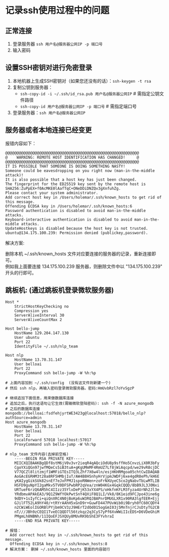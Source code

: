 
# 记录ssh使用过程中的问题

## 正常连接
1. 登录服务器 `ssh 用户名@服务器公网IP -p 端口号`
2. 输入密码

## 设置SSH密钥对进行免密登录
1. 本地机器上生成SSH密钥对（如果您还没有的话）：`ssh-keygen -t rsa`
2. 复制公钥到服务器：
    - `ssh-copy-id -i ~/.ssh/id_rsa.pub 用户名@服务器公网IP`  # 需指定公钥文件路径
    - `ssh-copy-id 用户名@服务器公网IP -p 端口号`  # 需指定端口号
3. 登录服务器：`ssh 用户名@服务器公网IP`


## 服务器或者本地连接已经变更
报错内容如下：
```text
@@@@@@@@@@@@@@@@@@@@@@@@@@@@@@@@@@@@@@@@@@@@@@@@@@@@@@@@@@@
@    WARNING: REMOTE HOST IDENTIFICATION HAS CHANGED!     @
@@@@@@@@@@@@@@@@@@@@@@@@@@@@@@@@@@@@@@@@@@@@@@@@@@@@@@@@@@@
IT IS POSSIBLE THAT SOMEONE IS DOING SOMETHING NASTY!
Someone could be eavesdropping on you right now (man-in-the-middle attack)!
It is also possible that a host key has just been changed.
The fingerprint for the ED25519 key sent by the remote host is
SHA256:ZuPpEX+f0AcMKE0lAafTqC+ONeDDiDNZQv3gXnfuhZg.
Please contact your system administrator.
Add correct host key in /Users/holemar/.ssh/known_hosts to get rid of this message.
Offending ECDSA key in /Users/holemar/.ssh/known_hosts:6
Password authentication is disabled to avoid man-in-the-middle attacks.
Keyboard-interactive authentication is disabled to avoid man-in-the-middle attacks.
UpdateHostkeys is disabled because the host key is not trusted.
ubuntu@134.175.100.239: Permission denied (publickey,password).
```

解决方案:

删除本机 ~/.ssh/known_hosts 文件对应要连接的服务器的记录，重新连接即可。  
例如我上面要连接 134.175.100.239 服务器，则删除文件中以 "134.175.100.239" 开头的行即可。


## 跳板机: (通过跳板机登录微软服务器)

    Host *
        StrictHostKeyChecking no
        Compression yes
        ServerAliveInterval 30
        ServerAliveCountMax 2

    Host bello-jump
        HostName 129.204.147.130
        User ubuntu
        Port 22
        IdentityFile ~/.ssh/nlp_team

    Host nlp
        HostName 13.70.31.147
        User belloai
        Port 22
        ProxyCommand ssh bello-jump -W %h:%p

    # 上面内容加到 ~/.ssh/config  (没有这文件则新建一个)
    # 然后 ssh nlp，再输入密码登录微软服务器。密码:HmUvbRzl7oYvSgzP

    # 继续追加下面信息，用来做数据库连接
    # 追加之后，执行这语句让它生效(需输微软登陆密码): ssh -f -N azure_mongodb
    # 之后的数据库连接 mongodb://belloai:fsdfehjyrtWE3423g@localhost:57018/bello_nlp?authSource=admin
    Host azure_mongodb
        HostName 13.70.31.147
        User belloai
        Port 22
        LocalForward 57018 localhost:57017
        ProxyCommand ssh bello-jump -W %h:%p

    # nlp_team 文件内容(去掉前空格)
        -----BEGIN RSA PRIVATE KEY-----
        MIICXQIBAAKBgQDf8stM6jV0v3vr2ieqR4qAQciOdU8p9sffHo5CnvzLiX0R3bFy
        CgoYXiQGn97jwfMQeCs5iB3tuA+gKgUMmMF4RmUZ7Lf8jWiAqcpd/we29vR8cjDC
        V77QCZl8litzmjf1WMFiGTEsITQ3LZhf7X6w4ln/esjHKHRMgoa05chtCwIDAQAB
        AoGAcEGRHM3t28a8RF5HMbjIuT/AW4B8HSnhyHrVjpmJWDFj6xe4gdR8ePh/kH6E
        yKAIygGikSUk82snEf7eJxFPMJ1spoRNWen+zoFrNXUyeC5co2gNabvTbLwMTLIB
        HSFD9guNpYI2gaMkv5TV0DFSPwbRP2qVea/znW04KGx4GqkCQQD/8bB9JL3J0Nxi
        URTueF6rzQ6AM5hC4IIzz35YlxDePjK53xYX4PS/oHkfnKFLM3fyza4UrNh2Jl3e
        YRdbmvAPAkEA3/9Q1Z9WfYOkPwtSnY4QXiF8Q1LI/Vk8/8K1eid9FCJpo43ine6g
        9dDY+1sIyfCi+qiQnXRC4N0jBoKp6uW3RQJBAPnrDMUGLXR1x90RA3lgfEER+Ejj
        GJilFT52LA9hY40/+tRYrAAhH5xGnD9r+GuwFD447PUvWib0i9Bryh0fC60CQDY4
        n2CWiWEolIGORBlPYjbm9CV3zJ9HErT2dOd015ogGmI03j5MnTnjrCJsDtyTG2CB
        nT///JBh9zCEQI1TveECQQD7l56tzkqz2q3CyS7yPf6XvWWiIIcEDS+D6VDeGhiM
        PMgmLh8NBNh/11IQoEFJSXQUy8MUvRK9bShE3FYvhraI
        -----END RSA PRIVATE KEY-----

    # 报错：
      Add correct host key in ~/.ssh/known_hosts to get rid of this message.
      Offending ECDSA key in ~/.ssh/known_hosts:8
    # 解决方案： 删掉 ~/.ssh/known_hosts 里面的内容就行

